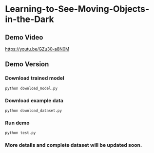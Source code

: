 # Learning-to-See-Moving-Objects-in-the-Dark

## Demo Video
https://youtu.be/GZu30-a8N0M

## Demo Version

### Download trained model
```Shell
python download_model.py
```

### Download example data
```Shell
python download_dataset.py
```

### Run demo
```Shell
python test.py
```

### More details and complete dataset will be updated soon.